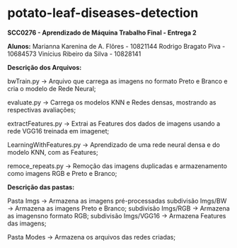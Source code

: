 # potato-leaf-diseases-detection
**SCC0276 - Aprendizado de Máquina
Trabalho Final - Entrega 2**

**Alunos:**
Marianna Karenina de A. Flôres - 10821144
Rodrigo Bragato Piva - 10684573
Vinícius Ribeiro da Silva - 10828141

**Descrição dos Arquivos:**

bwTrain.py
-> Arquivo que carrega as imagens no formato Preto e Branco e cria o modelo de Rede Neural;

evaluate.py
-> Carrega os modelos KNN e Redes densas, mostrando as respectivas avaliações;

extractFeatures.py
-> Extrai as Features dos dados de imagens usando a rede VGG16 treinada em imagenet;

LearningWithFeatures.py
-> Aprendizado de uma rede neural densa e do modelo KNN, com as Features;

remoce_repeats.py
-> Remoção das imagens duplicadas e armazenamento como imagens RGB e Preto e Branco;

**Descrição das pastas:**

Pasta Imgs 
-> Armazena as imagens pré-processadas
subdivisão Imgs/BW -> Armazena as imagens Preto e Branco;
subdivisão Imgs/RGB -> Armazena as imagensno formato RGB;
subdivisão Imgs/VGG16 -> Armazena Features das imagens;

Pasta Modes
-> Armazena os arquivos das redes criadas;



